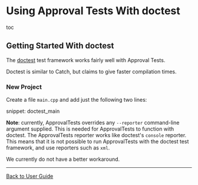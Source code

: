 <a id="top"></a>

# Using Approval Tests With doctest


toc



## Getting Started With doctest

The [doctest](https://github.com/onqtam/doctest) test framework works fairly well with Approval Tests.

Doctest is similar to Catch, but claims to give faster compilation times.

### New Project

Create a file `main.cpp` and add just the following two lines:

snippet: doctest_main

**Note**: currently, ApprovalTests overrides any `--reporter` command-line argument supplied.
This is needed for ApprovalTests to function with doctest. The ApprovalTests reporter works like doctest's `console` reporter. This means that it is not possible to run ApprovalTests with the doctest test framework, and use reporters such as `xml`.

We currently do not have a better workaround.

---

[Back to User Guide](/doc/README.md#top)
